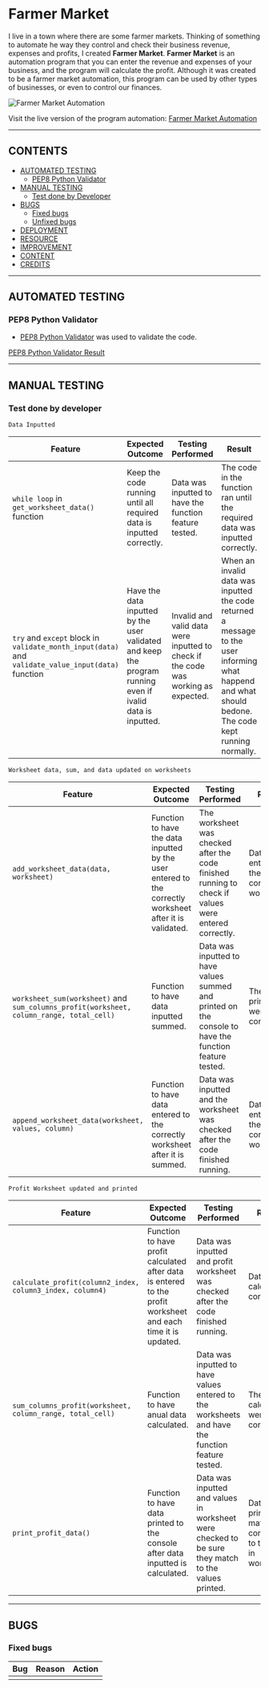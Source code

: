 # Farmer Market

I live in a town where there are some farmer markets. Thinking of something to automate he way they control and check their business revenue, expenses and profits, I created **Farmer Market**.
**Farmer Market** is an automation program that you can enter the revenue and expenses of your business, and the program will calculate the profit. 
Although it was created to be a farmer market automation, this program can be used by other types of businesses, or even to control our finances.   

![Farmer Market Automation]()

Visit the live version of the program automation: [Farmer Market Automation]()

- - -

## CONTENTS
  
* [AUTOMATED TESTING](#automated-testing)
  * [PEP8 Python Validator](#pep8-python-validator)  
* [MANUAL TESTING](#manual-testing)
   * [Test done by Developer](#test-done-by-developer)
* [BUGS](#bugs)
   * [Fixed bugs](#fixed-bugs)   
   * [Unfixed bugs](#unfixed-bugs)
* [DEPLOYMENT](#deployment) 
* [RESOURCE](#resource)
* [IMPROVEMENT](#improvement)  
* [CONTENT](#content)
* [CREDITS](#credits)  

- - -

## AUTOMATED TESTING

###  PEP8 Python Validator

 * [PEP8 Python Validator](https://pep8ci.herokuapp.com/) was used to validate the code.

 [PEP8 Python Validator Result]() 

- - -

## MANUAL TESTING

### Test done by developer

`Data Inputted`

| Feature | Expected Outcome | Testing Performed | Result | Passed/Failed | Image
| --- | --- | --- | --- | --- | --- |
| `while loop` in `get_worksheet_data()` function | Keep the code running until all required data is inputted correctly. | Data was inputted to have the function feature tested. | The code in the function ran until the required data was inputted correctly. | Passed | () |
| `try` and `except` block in `validate_month_input(data)` and `validate_value_input(data)` function | Have the data inputted by the user validated and keep the program running even if ivalid data is inputted. | Invalid and valid data were inputted to check if the code was working as expected.| When an invalid data was inputted the code returned a message to the user informing what happend and what should bedone. The code kept running normally. | Passed | () |

`Worksheet data, sum, and data updated on worksheets`

| Feature | Expected Outcome | Testing Performed | Result | Passed/Failed | Image
| --- | --- | --- | --- | --- | --- |
| `add_worksheet_data(data, worksheet)` | Function to have the data inputted by the user entered to the correctly worksheet after it is validated. | The worksheet was checked after the code finished running to check if values were entered correctly. | Data was entered to the correctly workshhet. | Passed | () |
|`worksheet_sum(worksheet)` and `sum_columns_profit(worksheet, column_range, total_cell)` | Function to have data inputted summed. | Data was inputted to have values summed and printed on the console to have the function feature tested. | The values printed were correctly. | Passed | () |
| `append_worksheet_data(worksheet, values, column)` | Function to have data entered to the correctly worksheet after it is summed. | Data was inputted and the worksheet was checked after the code finished running. | Data was entered to the correctly worksheet. | Passed | () |

`Profit Worksheet updated and printed`

| Feature | Expected Outcome | Testing Performed | Result | Passed/Failed | Image
| --- | --- | --- | --- | --- | --- |
| `calculate_profit(column2_index, column3_index, column4)` | Function to have profit calculated after data is entered to the profit worksheet and each time it is updated. | Data was inputted and profit worksheet was checked after the code finished running. | Data was calculated correctly. | Passed | () |
|`sum_columns_profit(worksheet, column_range, total_cell)` | Function to have anual data calculated. | Data was inputted to have values entered to the worksheets and have the function feature tested. | The values calculated were correctly. | Passed | () |
| `print_profit_data()` | Function to have data printed to the console after data inputted is calculated. | Data was inputted and values in worksheet were checked to be sure they match to the values printed. | Data printed matched correctly to the data in worksheet. | Passed | () |

- - -

## BUGS

### Fixed bugs

| Bug | Reason | Action |
| --- | --- | --- |
|  |  |  |